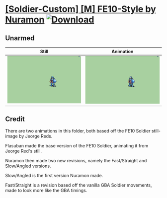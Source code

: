 # [\[Soldier-Custom\] \[M\] FE10-Style by Nuramon](./) [![Download](https://img.shields.io/badge/Download--red?style=social&logo=github)](https://minhaskamal.github.io/DownGit/#/home?url=https://github.com/Klokinator/FE-Repo/tree/main/Battle%20Animations%2FInfantry%20-%20(Lnc)%20Soldiers%2C%20Halberdiers%2F%5BSoldier-Custom%5D%20%5BM%5D%20FE10-Style%20by%20Nuramon%2F8.%20Unarmed%20(Straight%2C%20Fast))

## Unarmed

| Still | Animation |
| :---: | :-------: |
| ![Unarmed still](./Unarmed_000.png) | ![Unarmed](./Unarmed.gif) |

## Credit

There are two animations in this folder, both based off the FE10 Soldier still-image by Jeorge Reds.

Flasuban made the base version of the FE10 Soldier, animating it from Jeorge Red's still.

Nuramon then made two new revisions, namely the Fast/Straight and Slow/Angled versions.

Slow/Angled is the first version Nuramon made.

Fast/Straight is a revision based off the vanilla GBA Soldier movements, made to look more like the GBA timings.

